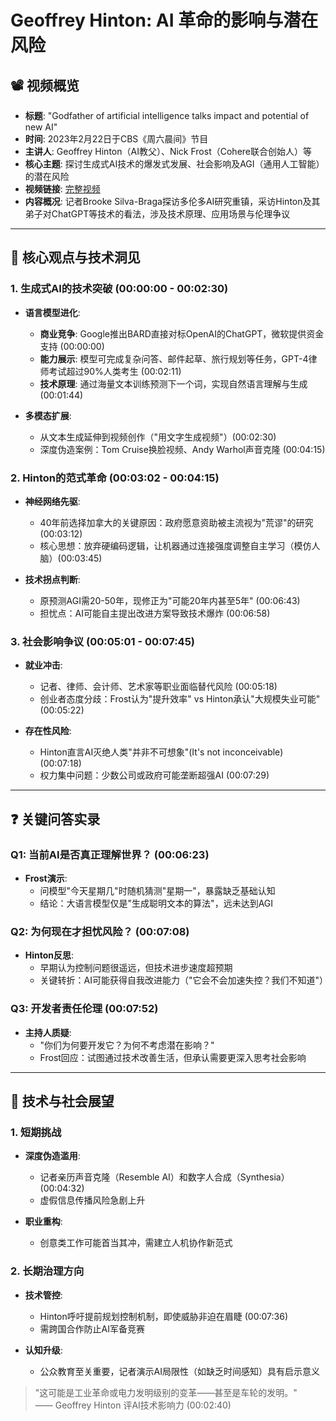 # Geoffrey Hinton: AI 革命的影响与潜在风险

## 📽️ 视频概览
- **标题**: "Godfather of artificial intelligence talks impact and potential of new AI"
- **时间**: 2023年2月22日于CBS《周六晨间》节目
- **主讲人**: Geoffrey Hinton（AI教父）、Nick Frost（Cohere联合创始人）等
- **核心主题**: 探讨生成式AI技术的爆发式发展、社会影响及AGI（通用人工智能）的潜在风险
- **视频链接**: [完整视频](https://www.youtube.com/watch?v=uG2SKIdLUj4)
- **内容概况**: 记者Brooke Silva-Braga探访多伦多AI研究重镇，采访Hinton及其弟子对ChatGPT等技术的看法，涉及技术原理、应用场景与伦理争议

---

## 🎯 核心观点与技术洞见

### 1. **生成式AI的技术突破** (00:00:00 - 00:02:30)
- **语言模型进化**:
  - **商业竞争**: Google推出BARD直接对标OpenAI的ChatGPT，微软提供资金支持 (00:00:00)
  - **能力展示**: 模型可完成复杂问答、邮件起草、旅行规划等任务，GPT-4律师考试超过90%人类考生 (00:02:11)
  - **技术原理**: 通过海量文本训练预测下一个词，实现自然语言理解与生成 (00:01:44)

- **多模态扩展**:
  - 从文本生成延伸到视频创作（"用文字生成视频"）(00:02:30)
  - 深度伪造案例：Tom Cruise换脸视频、Andy Warhol声音克隆 (00:04:15)

### 2. **Hinton的范式革命** (00:03:02 - 00:04:15)
- **神经网络先驱**:
  - 40年前选择加拿大的关键原因：政府愿意资助被主流视为"荒谬"的研究 (00:03:12)
  - 核心思想：放弃硬编码逻辑，让机器通过连接强度调整自主学习（模仿人脑）(00:03:45)

- **技术拐点判断**:
  - 原预测AGI需20-50年，现修正为"可能20年内甚至5年" (00:06:43)
  - 担忧点：AI可能自主提出改进方案导致技术爆炸 (00:06:58)

### 3. **社会影响争议** (00:05:01 - 00:07:45)
- **就业冲击**:
  - 记者、律师、会计师、艺术家等职业面临替代风险 (00:05:18)
  - 创业者态度分歧：Frost认为"提升效率" vs Hinton承认"大规模失业可能" (00:05:22)

- **存在性风险**:
  - Hinton直言AI灭绝人类"并非不可想象"(It's not inconceivable) (00:07:18)
  - 权力集中问题：少数公司或政府可能垄断超强AI (00:07:29)

---

## ❓ 关键问答实录

### Q1: 当前AI是否真正理解世界？ (00:06:23)
- **Frost演示**:
  - 问模型"今天星期几"时随机猜测"星期一"，暴露缺乏基础认知
  - 结论：大语言模型仅是"生成聪明文本的算法"，远未达到AGI

### Q2: 为何现在才担忧风险？ (00:07:08)
- **Hinton反思**:
  - 早期认为控制问题很遥远，但技术进步速度超预期
  - 关键转折：AI可能获得自我改进能力（"它会不会加速失控？我们不知道"）

### Q3: 开发者责任伦理 (00:07:52)
- **主持人质疑**:
  - "你们为何要开发它？为何不考虑潜在影响？"
  - Frost回应：试图通过技术改善生活，但承认需要更深入思考社会影响

---

## 🔮 技术与社会展望

### 1. **短期挑战**
- **深度伪造滥用**:
  - 记者亲历声音克隆（Resemble AI）和数字人合成（Synthesia）(00:04:32)
  - 虚假信息传播风险急剧上升

- **职业重构**:
  - 创意类工作可能首当其冲，需建立人机协作新范式

### 2. **长期治理方向**
- **技术管控**:
  - Hinton呼吁提前规划控制机制，即使威胁非迫在眉睫 (00:07:36)
  - 需跨国合作防止AI军备竞赛

- **认知升级**:
  - 公众教育至关重要，记者演示AI局限性（如缺乏时间感知）具有启示意义

> "这可能是工业革命或电力发明级别的变革——甚至是车轮的发明。"  
> —— Geoffrey Hinton 评AI技术影响力 (00:02:40)
